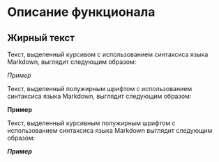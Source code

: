# Описание функционала #

## Жирный текст ##

Текст, выделенный курсивом с использованием синтаксиса языка Markdown, выглядит следующим образом:

*Пример*  


Текст, выделенный полужирным шрифтом с использованием синтаксиса языка Markdown, выглядит следующим образом:

**Пример**


Текст, выделенный курсивным полужирным шрифтом с использованием синтаксиса языка Markdown выглядит следующим образом:

***Пример***